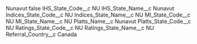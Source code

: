 <?xml version="1.0" encoding="UTF-8"?>
<CustomMetadata xmlns="http://soap.sforce.com/2006/04/metadata" xmlns:xsi="http://www.w3.org/2001/XMLSchema-instance" xmlns:xsd="http://www.w3.org/2001/XMLSchema">
    <label>Nunavut</label>
    <protected>false</protected>
    <values>
        <field>IHS_State_Code__c</field>
        <value xsi:type="xsd:string">NU</value>
    </values>
    <values>
        <field>IHS_State_Name__c</field>
        <value xsi:type="xsd:string">Nunavut</value>
    </values>
    <values>
        <field>Indices_State_Code__c</field>
        <value xsi:type="xsd:string">NU</value>
    </values>
    <values>
        <field>Indices_State_Name__c</field>
        <value xsi:type="xsd:string">NU</value>
    </values>
    <values>
        <field>MI_State_Code__c</field>
        <value xsi:type="xsd:string">NU</value>
    </values>
    <values>
        <field>MI_State_Name__c</field>
        <value xsi:type="xsd:string">NU</value>
    </values>
    <values>
        <field>Platts_Name__c</field>
        <value xsi:type="xsd:string">Nunavut</value>
    </values>
    <values>
        <field>Platts_State_Code__c</field>
        <value xsi:type="xsd:string">NU</value>
    </values>
    <values>
        <field>Ratings_State_Code__c</field>
        <value xsi:type="xsd:string">NU</value>
    </values>
    <values>
        <field>Ratings_State_Name__c</field>
        <value xsi:type="xsd:string">NU</value>
    </values>
    <values>
        <field>Referral_Country__c</field>
        <value xsi:type="xsd:string">Canada</value>
    </values>
</CustomMetadata>
